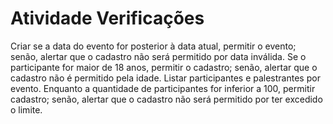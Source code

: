 # Atividade Verificações
Criar se a data do evento for posterior à data atual, permitir o evento; senão, alertar que o cadastro não será permitido por data inválida.
Se o participante for maior de 18 anos, permitir o cadastro; senão, alertar que o cadastro não é permitido pela idade. 
Listar participantes e palestrantes por evento. 
Enquanto a quantidade de participantes for inferior a 100, permitir cadastro; senão, alertar que o cadastro não será permitido por ter excedido o limite.
